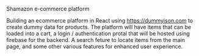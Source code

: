 Shamazon e-commerce platform

Building an ecommerce platform in React using https://dummyjson.com to create dummy data for products. The platform will have items that can be loaded into a cart, a login / authentication protal that will be hosted using firebase for the backend. A search feture to locate items from the main page, and some other various features for enhanced user experience.

